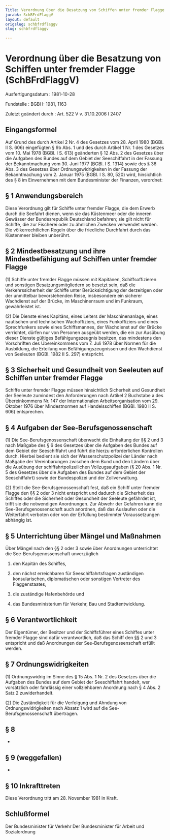 ```yaml
---
Title: Verordnung über die Besatzung von Schiffen unter fremder Flagge
jurabk: SchBFrdFlaggV
layout: default
origslug: schbfrdflaggv
slug: schbfrdflaggv

---
```


# Verordnung über die Besatzung von Schiffen unter fremder Flagge (SchBFrdFlaggV)

Ausfertigungsdatum
:   1981-10-28

Fundstelle
:   BGBl I: 1981, 1163

Zuletzt geändert durch
:   Art. 522 V v. 31.10.2006 I 2407


## Eingangsformel

Auf Grund des durch Artikel 2 Nr. 4 des Gesetzes vom 28. April 1980
(BGBl. II S. 606) eingefügten § 9b Abs. 1 und des durch Artikel 1 Nr.
1 des Gesetzes vom 10. Mai 1978 (BGBl. I S. 613) geänderten § 12 Abs.
2 des Gesetzes über die Aufgaben des Bundes auf dem Gebiet der
Seeschiffahrt in der Fassung der Bekanntmachung vom 30. Juni 1977
(BGBl. I S. 1314) sowie des § 36 Abs. 3 des Gesetzes über
Ordnungswidrigkeiten in der Fassung der Bekanntmachung vom 2. Januar
1975 (BGBl. I S. 80, 520) wird, hinsichtlich des § 8 im Einvernehmen
mit dem Bundesminister der Finanzen, verordnet:


## § 1 Anwendungsbereich

Diese Verordnung gilt für Schiffe unter fremder Flagge, die dem Erwerb
durch die Seefahrt dienen, wenn sie das Küstenmeer oder die inneren
Gewässer der Bundesrepublik Deutschland befahren; sie gilt nicht für
Schiffe, die zur Fischerei oder zu ähnlichen Zwecken verwendet werden.
Die völkerrechtlichen Regeln über die friedliche Durchfahrt durch das
Küstenmeer bleiben unberührt.


## § 2 Mindestbesatzung und ihre Mindestbefähigung auf Schiffen unter fremder Flagge

(1) Schiffe unter fremder Flagge müssen mit Kapitänen,
Schiffsoffizieren und sonstigen Besatzungsmitgliedern so besetzt sein,
daß die Verkehrssicherheit der Schiffe unter Berücksichtigung der
derzeitigen oder der unmittelbar bevorstehenden Reise, insbesondere
ein sicherer Wachdienst auf der Brücke, im Maschinenraum und im
Funkraum, gewährleistet ist.

(2) Die Dienste eines Kapitäns, eines Leiters der Maschinenanlage,
eines nautischen und technischen Wachoffiziers, eines Funkoffiziers
und eines Sprechfunkers sowie eines Schiffsmannes, der Wachdienst auf
der Brücke verrichtet, dürfen nur von Personen ausgeübt werden, die
ein zur Ausübung dieser Dienste gültiges Befähigungszeugnis besitzen,
das mindestens den Vorschriften des Übereinkommens vom 7. Juli 1978
über Normen für die Ausbildung, die Erteilung von
Befähigungszeugnissen und den Wachdienst von Seeleuten (BGBl. 1982 II
S. 297) entspricht.


## § 3 Sicherheit und Gesundheit von Seeleuten auf Schiffen unter fremder Flagge

Schiffe unter fremder Flagge müssen hinsichtlich Sicherheit und
Gesundheit der Seeleute zumindest den Anforderungen nach Artikel 2
Buchstabe a des Übereinkommens Nr. 147 der Internationalen
Arbeitsorganisation vom 29. Oktober 1976 über Mindestnormen auf
Handelsschiffen (BGBl. 1980 II S. 606) entsprechen.


## § 4 Aufgaben der See-Berufsgenossenschaft

(1) Die See-Berufsgenossenschaft überwacht die Einhaltung der §§ 2 und
3 nach Maßgabe des § 6 des Gesetzes über die Aufgaben des Bundes auf
dem Gebiet der Seeschiffahrt und führt die hierzu erforderlichen
Kontrollen durch. Hierbei bedient sie sich der Wasserschutzpolizei der
Länder nach Maßgabe der Vereinbarungen zwischen dem Bund und den
Ländern über die Ausübung der schiffahrtpolizeilichen Vollzugsaufgaben
(§ 20 Abs. 1 Nr. 5 des Gesetzes über die Aufgaben des Bundes auf dem
Gebiet der Seeschiffahrt) sowie der Bundespolizei und der
Zollverwaltung.

(2) Stellt die See-Berufsgenossenschaft fest, daß ein Schiff unter
fremder Flagge den §§ 2 oder 3 nicht entspricht und dadurch die
Sicherheit des Schiffes oder die Sicherheit oder Gesundheit der
Seeleute gefährdet ist, trifft sie die notwendigen Anordnungen. Zur
Abwehr der Gefahren kann die See-Berufsgenossenschaft auch anordnen,
daß das Auslaufen oder die Weiterfahrt verboten oder von der Erfüllung
bestimmter Voraussetzungen abhängig ist.


## § 5 Unterrichtung über Mängel und Maßnahmen

Über Mängel nach den §§ 2 oder 3 sowie über Anordnungen unterrichtet
die See-Berufsgenossenschaft unverzüglich

1.  den Kapitän des Schiffes,


2.  den nächst erreichbaren für Seeschiffahrtsfragen zuständigen
    konsularischen, diplomatischen oder sonstigen Vertreter des
    Flaggenstaates,


3.  die zuständige Hafenbehörde und


4.  das Bundesministerium für Verkehr, Bau und Stadtentwicklung.





## § 6 Verantwortlichkeit

Der Eigentümer, der Besitzer und der Schiffsführer eines Schiffes
unter fremder Flagge sind dafür verantwortlich, daß das Schiff den §§
2 und 3 entspricht und daß Anordnungen der See-Berufsgenossenschaft
erfüllt werden.


## § 7 Ordnungswidrigkeiten

(1) Ordnungswidrig im Sinne des § 15 Abs. 1 Nr. 2 des Gesetzes über
die Aufgaben des Bundes auf dem Gebiet der Seeschiffahrt handelt, wer
vorsätzlich oder fahrlässig einer vollziehbaren Anordnung nach § 4
Abs. 2 Satz 2 zuwiderhandelt.

(2) Die Zuständigkeit für die Verfolgung und Ahndung von
Ordnungswidrigkeiten nach Absatz 1 wird auf die See-
Berufsgenossenschaft übertragen.


## § 8

-


## § 9 (weggefallen)

-


## § 10 Inkrafttreten

Diese Verordnung tritt am 28. November 1981 in Kraft.


## Schlußformel

Der Bundesminister für Verkehr
Der Bundesminister für Arbeit und Sozialordnung

